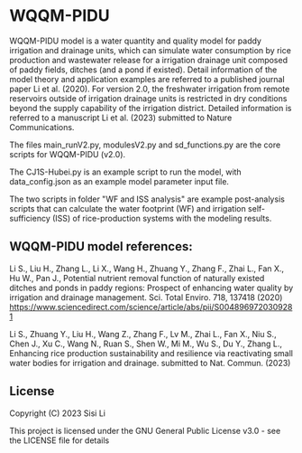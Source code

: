 # WQQM-PIDU

WQQM-PIDU model is a water quantity and quality model for paddy irrigation and drainage units, which can simulate water consumption by rice production and wastewater release for a irrigation drainage unit composed of paddy fields, ditches (and a pond if existed). Detail information of the model theory and application examples are referred to a published journal paper Li et al. (2020). For version 2.0, the freshwater irrigation from remote reservoirs outside of irrigation drainage units is restricted in dry conditions beyond the supply capability of the irrigation district. Detailed information is referred to a manuscript Li et al. (2023) submitted to Nature Communications.

The files main_runV2.py, modulesV2.py and sd_functions.py are the core scripts for WQQM-PIDU (v2.0).

The CJ1S-Hubei.py is an example script to run the model, with data_config.json as an example model parameter input file.

The two scripts in folder "WF and ISS analysis" are example post-analysis scripts that can calculate the water footprint (WF) and irrigation self-sufficiency (ISS) of rice-production systems with the modeling results.

## WQQM-PIDU model references:
Li S., Liu H., Zhang L., Li X., Wang H., Zhuang Y., Zhang F., Zhai L., Fan X., Hu W., Pan J., Potential nutrient removal function of naturally existed ditches and ponds in paddy regions: Prospect of enhancing water quality by irrigation and drainage management. Sci. Total Enviro. 718, 137418 (2020)
https://www.sciencedirect.com/science/article/abs/pii/S0048969720309281

Li S., Zhuang Y., Liu H., Wang Z., Zhang F., Lv M., Zhai L., Fan X., Niu S., Chen J., Xu C., Wang N., Ruan S., Shen W., Mi M., Wu S., Du Y., Zhang L., Enhancing rice production sustainability and resilience via reactivating small water bodies for irrigation and drainage. submitted to Nat. Commun. (2023)

## License
Copyright (C) 2023 Sisi Li

This project is licensed under the GNU General Public License v3.0 - see the LICENSE file for details
